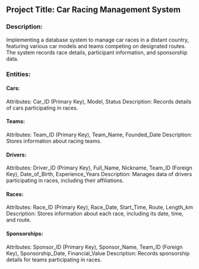 ## Project Title: Car Racing Management System

### Description:
Implementing a database system to manage car races in a distant country, featuring various car models and teams competing on designated routes. The system records race details, participant information, and sponsorship data.

### Entities:

#### Cars:
Attributes: Car_ID (Primary Key), Model, Status
Description: Records details of cars participating in races.

#### Teams:
Attributes: Team_ID (Primary Key), Team_Name, Founded_Date
Description: Stores information about racing teams.

#### Drivers:
Attributes: Driver_ID (Primary Key), Full_Name, Nickname, Team_ID (Foreign Key), Date_of_Birth, Experience_Years
Description: Manages data of drivers participating in races, including their affiliations.

#### Races:
Attributes: Race_ID (Primary Key), Race_Date, Start_Time, Route, Length_km
Description: Stores information about each race, including its date, time, and route.

#### Sponsorships:
Attributes: Sponsor_ID (Primary Key), Sponsor_Name, Team_ID (Foreign Key), Sponsorship_Date, Financial_Value
Description: Records sponsorship details for teams participating in races.

